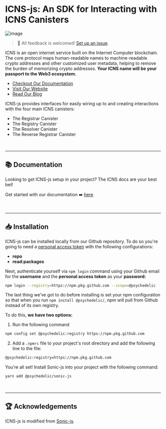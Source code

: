 # ICNS-js: An SDK for Interacting with ICNS Canisters
![image](https://user-images.githubusercontent.com/73345016/161631070-a2049e53-32b7-4068-b3ad-135ab2f51501.png)

> 💬 All feedback is welcomed! [Set up an issue](https://github.com/Psychedelic/icns-js/issues).

ICNS is an open internet service built on the Internet Computer blockchain. The core protocol maps human-readable names to machine-readable crypto addresses and other customized user metadata, helping to remove the burden of memorizing crypto addresses. **Your ICNS name will be your passport to the Web3 ecosystem.**

- [Checkout Our Documentation](https://www.notion.so/icns-id/ICNS-js-Docs-29262b91ef334b39b2416fd46de45a6e)
- [Visit Our Website](https://icns.id)
- [Read Our Blog](https://icns-id.medium.com/)


ICNS-js provides interfaces for easily wiring up to and creating interactions with the four main ICNS canisters:
- The Registrar Canister
- The Registry Canister
- The Resolver Canister
- The Reverse Registrar Canister

<br>

---

## 📚 Documentation

Looking to get ICNS-js setup in your project? The ICNS docs are your best bet!

Get started with our documentation ➡️ [here](https://www.notion.so/icns-id/ICNS-js-Docs-29262b91ef334b39b2416fd46de45a6e).

<br>

---

## 📥 Installation 

ICNS-js can be installed locally from our Github repository. To do so you're going to need a [personal access token](https://github.com/settings/tokens) with the following configurations:

- **repo**
- **read:packages**

Next, authenticate yourself via `npm login` command using your Github email for the **username** and the **personal access token** as your **password:**

```bash
npm login --registry=https://npm.pkg.github.com --scope=@psychedelic
```

The last thing we’ve got to do before installing is set your npm configuration so that when you run `npm install @psychedelic/`, npm will pull from Github instead of its own registry.

To do this, **we have two options:**

1) Run the following command
```bash
npm config set @psychedelic:registry https://npm.pkg.github.com
```

2) Add a `.npmrc` file to your project's root directory and add the following line to the file:

```bash
@psychedelic:registry=https://npm.pkg.github.com
```

You're all set! Install Sonic-js into your project with the following command:

```bash
yarn add @psychedelic/sonic-js
```

<br>

---

## 🏆 Acknowledgements
ICNS-js is modified from [Sonic-js](https://github.com/Psychedelic/sonic-js).
